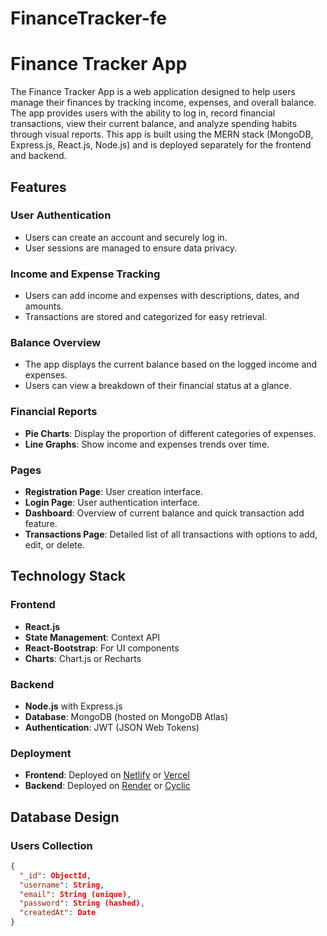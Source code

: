 # FinanceTracker-fe
# Finance Tracker App

The Finance Tracker App is a web application designed to help users manage their finances by tracking income, expenses, and overall balance. The app provides users with the ability to log in, record financial transactions, view their current balance, and analyze spending habits through visual reports. This app is built using the MERN stack (MongoDB, Express.js, React.js, Node.js) and is deployed separately for the frontend and backend.

## Features

### User Authentication
- Users can create an account and securely log in.
- User sessions are managed to ensure data privacy.

### Income and Expense Tracking
- Users can add income and expenses with descriptions, dates, and amounts.
- Transactions are stored and categorized for easy retrieval.

### Balance Overview
- The app displays the current balance based on the logged income and expenses.
- Users can view a breakdown of their financial status at a glance.

### Financial Reports
- **Pie Charts**: Display the proportion of different categories of expenses.
- **Line Graphs**: Show income and expenses trends over time.

### Pages
- **Registration Page**: User creation interface.
- **Login Page**: User authentication interface.
- **Dashboard**: Overview of current balance and quick transaction add feature.
- **Transactions Page**: Detailed list of all transactions with options to add, edit, or delete.

## Technology Stack

### Frontend
- **React.js**
- **State Management**: Context API
- **React-Bootstrap**: For UI components
- **Charts**: Chart.js or Recharts

### Backend
- **Node.js** with Express.js
- **Database**: MongoDB (hosted on MongoDB Atlas)
- **Authentication**: JWT (JSON Web Tokens)

### Deployment
- **Frontend**: Deployed on [Netlify](https://www.netlify.com/) or [Vercel](https://vercel.com/)
- **Backend**: Deployed on [Render](https://render.com/) or [Cyclic](https://www.cyclic.sh/)

## Database Design

### Users Collection
```json
{
  "_id": ObjectId,
  "username": String,
  "email": String (unique),
  "password": String (hashed),
  "createdAt": Date
}
